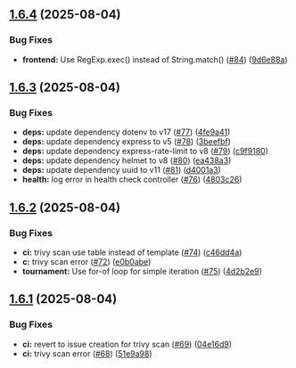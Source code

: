 ## [1.6.4](https://github.com/homa8511/turnier-app/compare/v1.6.3...v1.6.4) (2025-08-04)


### Bug Fixes

* **frontend:** Use RegExp.exec() instead of String.match() ([#84](https://github.com/homa8511/turnier-app/issues/84)) ([9d6e88a](https://github.com/homa8511/turnier-app/commit/9d6e88a6f95aaebbf07745c005bc50421aa5efe3))

## [1.6.3](https://github.com/homa8511/turnier-app/compare/v1.6.2...v1.6.3) (2025-08-04)


### Bug Fixes

* **deps:** update dependency dotenv to v17 ([#77](https://github.com/homa8511/turnier-app/issues/77)) ([4fe9a41](https://github.com/homa8511/turnier-app/commit/4fe9a415e698ed49b0882f52a7a66b84a3b37c63))
* **deps:** update dependency express to v5 ([#78](https://github.com/homa8511/turnier-app/issues/78)) ([3beefbf](https://github.com/homa8511/turnier-app/commit/3beefbf933432de719501ff587c20af32ab784d2))
* **deps:** update dependency express-rate-limit to v8 ([#79](https://github.com/homa8511/turnier-app/issues/79)) ([c9f9180](https://github.com/homa8511/turnier-app/commit/c9f9180aeb55523c5a5ef7080515925523394424))
* **deps:** update dependency helmet to v8 ([#80](https://github.com/homa8511/turnier-app/issues/80)) ([ea438a3](https://github.com/homa8511/turnier-app/commit/ea438a364cddeffbf4c99c70ce9eff6c0673369f))
* **deps:** update dependency uuid to v11 ([#81](https://github.com/homa8511/turnier-app/issues/81)) ([d4001a3](https://github.com/homa8511/turnier-app/commit/d4001a3ba22aaab6a2035174b1b84ba77e5f3afe))
* **health:** log error in health check controller ([#76](https://github.com/homa8511/turnier-app/issues/76)) ([4803c26](https://github.com/homa8511/turnier-app/commit/4803c261aeff5e04df991f95905182bbccf07277))

## [1.6.2](https://github.com/homa8511/turnier-app/compare/v1.6.1...v1.6.2) (2025-08-04)


### Bug Fixes

* **ci:** trivy scan use table instead of template ([#74](https://github.com/homa8511/turnier-app/issues/74)) ([c46dd4a](https://github.com/homa8511/turnier-app/commit/c46dd4a1876c8dc72053b6e86426eae6072c9c39))
* **c:** trivy scan error ([#72](https://github.com/homa8511/turnier-app/issues/72)) ([e0b0abe](https://github.com/homa8511/turnier-app/commit/e0b0abed427cb6ed4400c51959c84d7cbb5e7a81))
* **tournament:** Use for-of loop for simple iteration ([#75](https://github.com/homa8511/turnier-app/issues/75)) ([4d2b2e9](https://github.com/homa8511/turnier-app/commit/4d2b2e9114e37627ae98633f3d0af2fd5d367b9b))

## [1.6.1](https://github.com/homa8511/turnier-app/compare/v1.6.0...v1.6.1) (2025-08-04)


### Bug Fixes

* **ci:** revert to issue creation for trivy scan ([#69](https://github.com/homa8511/turnier-app/issues/69)) ([04e16d9](https://github.com/homa8511/turnier-app/commit/04e16d92364b9b94034dc4c2c4428b8afc0661bf))
* **ci:** trivy scan error ([#68](https://github.com/homa8511/turnier-app/issues/68)) ([51e9a98](https://github.com/homa8511/turnier-app/commit/51e9a98d903e6d52ed8395471385eb00a75ca3a9))
